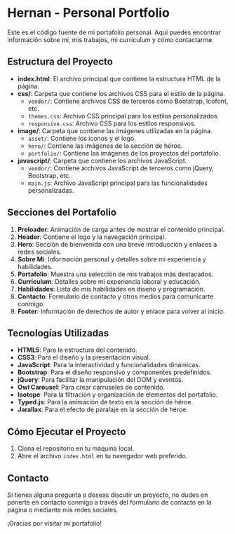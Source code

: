 # Hernan - Personal Portfolio

Este es el código fuente de mi portafolio personal. Aquí puedes encontrar información sobre mí, mis trabajos, mi currículum y cómo contactarme.

## Estructura del Proyecto

- **index.html**: El archivo principal que contiene la estructura HTML de la página.
- **css/**: Carpeta que contiene los archivos CSS para el estilo de la página.
    - `vendor/`: Contiene archivos CSS de terceros como Bootstrap, Icofont, etc.
    - `themes.css`: Archivo CSS principal para los estilos personalizados.
    - `responsive.css`: Archivo CSS para los estilos responsivos.
- **image/**: Carpeta que contiene las imágenes utilizadas en la página.
    - `asset/`: Contiene los iconos y el logo.
    - `hero/`: Contiene las imágenes de la sección de héroe.
    - `portfolio/`: Contiene las imágenes de los proyectos del portafolio.
- **javascript/**: Carpeta que contiene los archivos JavaScript.
    - `vendor/`: Contiene archivos JavaScript de terceros como jQuery, Bootstrap, etc.
    - `main.js`: Archivo JavaScript principal para las funcionalidades personalizadas.

## Secciones del Portafolio

1. **Preloader**: Animación de carga antes de mostrar el contenido principal.
2. **Header**: Contiene el logo y la navegación principal.
3. **Hero**: Sección de bienvenida con una breve introducción y enlaces a redes sociales.
4. **Sobre Mí**: Información personal y detalles sobre mi experiencia y habilidades.
5. **Portafolio**: Muestra una selección de mis trabajos más destacados.
6. **Currículum**: Detalles sobre mi experiencia laboral y educación.
7. **Habilidades**: Lista de mis habilidades en diseño y programación.
8. **Contacto**: Formulario de contacto y otros medios para comunicarte conmigo.
9. **Footer**: Información de derechos de autor y enlace para volver al inicio.

## Tecnologías Utilizadas

- **HTML5**: Para la estructura del contenido.
- **CSS3**: Para el diseño y la presentación visual.
- **JavaScript**: Para la interactividad y funcionalidades dinámicas.
- **Bootstrap**: Para el diseño responsivo y componentes predefinidos.
- **jQuery**: Para facilitar la manipulación del DOM y eventos.
- **Owl Carousel**: Para crear carruseles de contenido.
- **Isotope**: Para la filtración y organización de elementos del portafolio.
- **Typed.js**: Para la animación de texto en la sección de héroe.
- **Jarallax**: Para el efecto de paralaje en la sección de héroe.

## Cómo Ejecutar el Proyecto

1. Clona el repositorio en tu máquina local.
2. Abre el archivo `index.html` en tu navegador web preferido.

## Contacto

Si tienes alguna pregunta o deseas discutir un proyecto, no dudes en ponerte en contacto conmigo a través del formulario de contacto en la página o mediante mis redes sociales.

¡Gracias por visitar mi portafolio!
